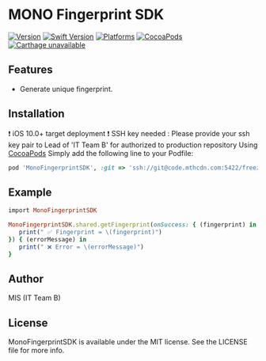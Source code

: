 # MONO Fingerprint SDK

[![Version](https://img.shields.io/badge/version-0.1.0-blue.svg)](https://cocoapods.org/)
[![Swift Version](https://img.shields.io/badge/swift-5.0.x-orange.svg)](https://swift.org)
[![Platforms](https://img.shields.io/badge/platform-ios-green.svg)](https://cocoapods.org/)
[![CocoaPods](https://img.shields.io/badge/Pods-Available-brightgreen.svg)](https://cocoapods.org/)
[![Carthage unavailable](https://img.shields.io/badge/Carthage-unavailable-red.svg)](https://github.com/Carthage/Carthage)

## Features
- Generate unique fingerprint.

## Installation
:heavy_exclamation_mark: iOS 10.0+ target deployment
:heavy_exclamation_mark: SSH key needed : Please provide your ssh key pair to Lead of 'IT Team B' for authorized to production repository
Using [CocoaPods](https://cocoapods.org) Simply add the following line to your Podfile:

```ruby
pod 'MonoFingerprintSDK', :git => 'ssh://git@code.mthcdn.com:5422/freezeit/fingerprint-ios-framework.git' ,:branch => 'master'
```

## Example
```ruby
import MonoFingerprintSDK
```

```ruby
MonoFingerprintSDK.shared.getFingerprint(onSuccess: { (fingerprint) in
   print(" ✅ Fingerprint = \(fingerprint)")
}) { (errorMessage) in
   print(" ❌ Error = \(errorMessage)")
}
```

## Author
MIS (IT Team B)

## License
MonoFingerprintSDK is available under the MIT license. See the LICENSE file for more info.
